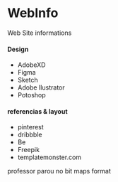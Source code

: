 # WebInfo
Web Site informations


#### Design
- AdobeXD
- Figma
- Sketch
- Adobe Ilustrator
- Potoshop

#### referencias & layout
- pinterest
- dribbble
- Be
- Freepik
- templatemonster.com

professor parou no bit maps format
